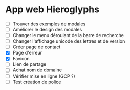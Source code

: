 # App web Hieroglyphs

- [ ] Trouver des exemples de modales
- [ ] Améliorer le design des modales 
- [ ] Changer le menu déroulant de la barre de recherche
- [ ] Changer l'affichage unicode des lettres et de version
- [ ] Créer page de contact
- [X] Page d'erreur
- [X] Favicon
- [ ] Lien de partage
- [ ] Achat nom de domaine
- [ ] Vérifier mise en ligne (GCP ?)
- [ ] Test création de police